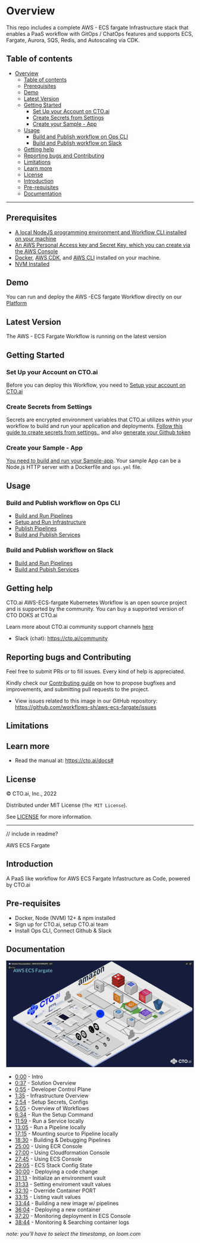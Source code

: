 
# Overview


This repo includes a complete AWS - ECS fargate Infrastructure stack that enables a PaaS workflow with GitOps / ChatOps features and supports ECS, Fargate, Aurora, SQS, Redis, and Autoscaling via CDK.


## Table of contents

- [Overview](#overview)
  - [Table of contents](#table-of-contents)
  - [Prerequisites](#prerequisites)
  - [Demo](#demo)
  - [Latest Version](#latest-version)
  - [Getting Started](#getting-started)
    - [Set Up your Account on CTO.ai](#set-up-your-account-on-ctoai)
    - [Create Secrets from Settings](#create-secrets-from-settings)
    - [Create your Sample - App](#create-your-sample---app)
  - [Usage](#usage)
    - [Build and Publish workflow on Ops CLI](#build-and-publish-workflow-on-ops-cli)
    - [Build and Publish workflow on Slack](#build-and-publish-workflow-on-slack)
  - [Getting help](#getting-help)
  - [Reporting bugs and Contributing](#reporting-bugs-and-contributing)
  - [Limitations](#limitations)
  - [Learn more](#learn-more)
  - [License](#license)
  - [Introduction](#introduction)
  - [Pre-requisites](#pre-requisites)
  - [Documentation](#documentation)

---

## Prerequisites

- [A local NodeJS programming environment and Workflow CLI installed on your machine](https://cto.ai/docs/install-cli)
- [An AWS Personal Access key and Secret Key, which you can create via the AWS Console](https://cto.ai/docs/aws-ecs-fargate#create-secrets-from-settings)
- [Docker](https://docs.docker.com/get-docker/), [AWS CDK](https://docs.aws.amazon.com/cdk/v2/guide/getting_started.html), and [AWS CLI](https://docs.aws.amazon.com/cli/latest/userguide/getting-started-install.html) installed on your machine.
- [NVM Installed](https://github.com/nvm-sh/nvm)


## Demo 

You can run and deploy the AWS -ECS fargate Workflow directly on our [Platform]()

## Latest Version 

The AWS - ECS Fargate Workflow is running on the latest version


## Getting Started 

### Set Up your Account on CTO.ai

Before you can deploy this Workflow, you need to [Setup your account on CTO.ai](https://cto.ai/docs/setup-flow)

### Create Secrets from Settings 

Secrets are encrypted environment variables that CTO.ai utilizes within your workflow to build and run your application and deployments. [Follow this guide to create secrets from settings.](https://cto.ai/docs/aws-ecs-fargate#create-secrets-from-settings), and also [generate your Github token](https://cto.ai/docs/aws-ecs-fargate#generate-github-token)

### Create your Sample - App

[You need to build and run your Sample-app](https://cto.ai/docs/aws-ecs-fargate#ecs---fargate-demo). Your sample App can be a Node.js HTTP server with a Dockerfile and `ops.yml` file.


## Usage 

### Build and Publish workflow on Ops CLI

- [Build and Run Pipelines]()
- [Setup and Run Infrastructure]()
- [Publish Pipelines]()
- [ Build and Publish Services]()

### Build and Publish workflow on Slack 

- [Build and Run Pipelines]()
- [Build and Pubish Services]()

## Getting help 

CTO.ai AWS-ECS-fargate Kubernetes Workflow is an open source project and is supported by the community. You can buy a supported version of CTO DOKS at CTO.ai

Learn more about CTO.ai community support channels [here](https://cto.ai/community)

- Slack (chat): https://cto.ai/community


## Reporting bugs and Contributing 

Feel free to submit PRs or to fill issues. Every kind of help is appreciated.

Kindly check our [Contributing guide]() on how to propose bugfixes and improvements, and submitting pull requests to the project.

- View issues related to this image in our GitHub repository: https://github.com/workflows-sh/aws-ecs-fargate/issues


## Limitations 


## Learn more 

- Read the manual at: https://cto.ai/docs#


## License 

&copy; CTO.ai, Inc., 2022

Distributed under MIT License (`The MIT License`).

See [LICENSE](LICENSE) for more information.



---

// include in readme?

AWS ECS Fargate

## Introduction 

A PaaS like workflow for AWS ECS Fargate Infastructure as Code, powered by CTO.ai

## Pre-requisites

- Docker, Node (NVM) 12+ & npm installed
- Sign up for CTO.ai, setup CTO.ai team
- Install Ops CLI, Connect Github & Slack

## Documentation 

[![diagram](docs/img/diagram.png)](https://www.loom.com/share/b4b45f1030fb429888e2059a34ed56f0)

- [0:00](https://www.loom.com/share/b4b45f1030fb429888e2059a34ed56f0) - Intro 
- [0:37](https://www.loom.com/share/b4b45f1030fb429888e2059a34ed56f0) - Solution Overview 
- [0:55](https://www.loom.com/share/b4b45f1030fb429888e2059a34ed56f0) - Developer Control Plane 
- [1:35](https://www.loom.com/share/b4b45f1030fb429888e2059a34ed56f0) - Infrastructure Overview 
- [2:54](https://www.loom.com/share/b4b45f1030fb429888e2059a34ed56f0) - Setup Secrets, Configs 
- [5:05](https://www.loom.com/share/b4b45f1030fb429888e2059a34ed56f0) - Overview of Workflows 
- [6:34](https://www.loom.com/share/b4b45f1030fb429888e2059a34ed56f0) - Run the Setup Command 
- [11:59](https://www.loom.com/share/b4b45f1030fb429888e2059a34ed56f0) - Run a Service locally 
- [13:05](https://www.loom.com/share/b4b45f1030fb429888e2059a34ed56f0) - Run a Pipeline locally 
- [17:15](https://www.loom.com/share/b4b45f1030fb429888e2059a34ed56f0) - Mounting source to Pipeline locally 
- [18:30](https://www.loom.com/share/b4b45f1030fb429888e2059a34ed56f0) - Building & Debugging Pipelines 
- [25:00](https://www.loom.com/share/b4b45f1030fb429888e2059a34ed56f0) - Using ECR Console 
- [27:00](https://www.loom.com/share/b4b45f1030fb429888e2059a34ed56f0) - Using Cloudformation Console 
- [27:45](https://www.loom.com/share/b4b45f1030fb429888e2059a34ed56f0) - Using ECS Console 
- [29:05](https://www.loom.com/share/b4b45f1030fb429888e2059a34ed56f0) - ECS Stack Config State 
- [30:00](https://www.loom.com/share/b4b45f1030fb429888e2059a34ed56f0) - Deploying a code change 
- [31:13](https://www.loom.com/share/b4b45f1030fb429888e2059a34ed56f0) - Initialize an environment vault 
- [31:33](https://www.loom.com/share/b4b45f1030fb429888e2059a34ed56f0) - Setting enviroment vault values 
- [32:10](https://www.loom.com/share/b4b45f1030fb429888e2059a34ed56f0) - Override Container PORT 
- [33:15](https://www.loom.com/share/b4b45f1030fb429888e2059a34ed56f0) - Listing vault values 
- [33:44](https://www.loom.com/share/b4b45f1030fb429888e2059a34ed56f0) - Building a new image w/ pipelines 
- [36:04](https://www.loom.com/share/b4b45f1030fb429888e2059a34ed56f0) - Deploying a new container 
- [37:20](https://www.loom.com/share/b4b45f1030fb429888e2059a34ed56f0) - Monitoring deployment in ECS Console 
- [38:44](https://www.loom.com/share/b4b45f1030fb429888e2059a34ed56f0) - Monitoring & Searching container logs

_note: you'll have to select the timestamp, on loom.com_
